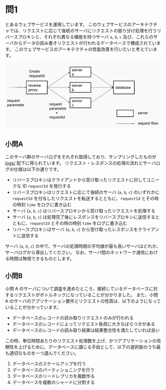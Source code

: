 # 問1

とあるウェブサービスを運用しています。
このウェブサービスのアーキテクチャでは、リクエストに応じて後続のサーバにリクエストの振り分け処理を行うリバースプロキシと、それぞれ異なる機能を持つサーバ `a`, `b`, `c` 及び、これらのサーバからデータの読み書きリクエストが行われるデータベースで構成されています。
このウェブサービスのアーキテクチャの性能改善を行いたいと考えています。

![architecture](architecture.png)

## 小問A

このサーバ群のサーバログをそれぞれ取得しており、サンプリングしたものが [logs/](logs/) 配下に得られています。
リクエスト・レスポンスの処理の流れとサーバログの仕様は以下の通りです。

- リバースプロキシはクライアントから受け取ったリクエストに対してユニークな ID `requestId` を発行する
- リバースプロキシはリクエストに応じて後続のサーバ (`a`, `b`, `c`) のいずれかに `requestId` を付与したリクエストを転送するとともに、`requestId` とその時の時刻 `time` をログに書き込む
- サーバ (`a`, `b`, `c`) はリバースプロキシから受け取ったリクエストを処理する
- サーバ (`a`, `b`, `c`) は処理完了後にレスポンスをリバースプロキシに送信するとともに、`requestId` とその時の時刻 `time` をログに書き込む
- リバースプロキシはサーバ (`a`, `b`, `c`) から受け取ったレスポンスをクライアントに送信する

サーバ (`a`, `b`, `c`) の中で、サーバの処理時間の平均値が最も長いサーバはどれか、サーバログから導出してください。
なお、サーバ間のネットワーク通信における時間は無視できるものとします。

## 小問B

小問 A のサーバについて調査を進めたところ、接続しているデータベースに対するリクエストがボトルネックになっていることが分かりました。
また、小問 A のサーバのアプリケーション要件とリクエストの性質は、以下のようになっていることが分かっています。

- データベースのレコードの読み取りリクエストのみが行われる
- データベースのレコードによってリクエスト負荷に大きなばらつきがある
- データベースのレコードの読み取り結果は結果整合性を満たしていれば良い

この時、単位時間あたりのリクエスト処理数を上げ、かつアプリケーションの信頼性を上げるために、データベースに講じる手段として、以下の選択肢のうち最も適切なものを一つ選んでください。

1. データベースのスケールアップを行う
2. データベースのパーティショニングを行う
3. データベースのリードレプリカを複数作る
4. データベースを複数のシャードに分割する
